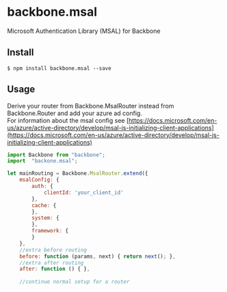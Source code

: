 # backbone.msal
Microsoft Authentication Library (MSAL) for Backbone

## Install

    $ npm install backbone.msal --save

## Usage

Derive your router from Backbone.MsalRouter instead from Backbone.Router and add your azure ad config.  
For information about the msal config see [https://docs.microsoft.com/en-us/azure/active-directory/develop/msal-js-initializing-client-applications](https://docs.microsoft.com/en-us/azure/active-directory/develop/msal-js-initializing-client-applications)

``` javascript
import Backbone from "backbone";
import  "backone.msal";

let mainRouting = Backbone.MsalRouter.extend({
    msalConfig: {
        auth: {
        	clientId: 'your_client_id'
        }, 
        cache: {
        },
        system: {
        },
        framework: {
        }
    },
    //extra before routing
    before: function (params, next) { return next(); },
    //extra after routing
    after: function () { },
    
    //continue normal setup for a router
    
```


